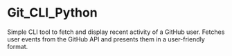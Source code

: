 # Git_CLI_Python
Simple CLI tool to fetch and display recent activity of a GitHub user. Fetches user events from the GitHub API and presents them in a user-friendly format.
